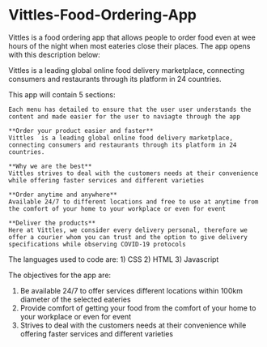 # Vittles-Food-Ordering-App
Vittles is a food ordering app that allows people to order food even at wee hours of the night when most eateries close their places. The app opens with this description below:

Vittles  is a leading global online food delivery marketplace, connecting consumers and restaurants through its platform in 24 countries.

This app will contain 5 sections:
    
    
    Each menu has detailed to ensure that the user user understands the content and made easier for the user to naviagte through the app
    
    **Order your product easier and faster**
    Vittles  is a leading global online food delivery marketplace, connecting consumers and restaurants through its platform in 24 countries.
    
    **Why we are the best**
    Vittles strives to deal with the customers needs at their convenience while offering faster services and different varieties
    
    **Order anytime and anywhere**
    Available 24/7 to different locations and free to use at anytime from the comfort of your home to your workplace or even for event
    
    **Deliver the products**
    Here at Vittles, we consider every delivery personal, therefore we offer a courier whom you can trust and the option to give delivery specifications while observing COVID-19 protocols
   
 The languages used to code are:
          1) CSS
          2) HTML
          3) Javascript
          
 The objectives for the app are:         
          
1) Be available 24/7 to offer services different locations within 100km diameter of the selected eateries
2) Provide comfort of getting your food from the comfort of your home to your workplace or even for event
3) Strives to deal with the customers needs at their convenience while offering faster services and different varieties
    
    
    
    
    

